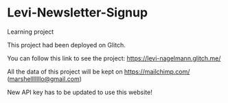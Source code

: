 # Levi-Newsletter-Signup
Learning project

This project had been deployed on Glitch.

You can follow this link to see the project: https://levi-nagelmann.glitch.me/

All the data of this project will be kept on https://mailchimp.com/ (marshelllllllo@gmail.com)

New API key has to be updated to use this website!
